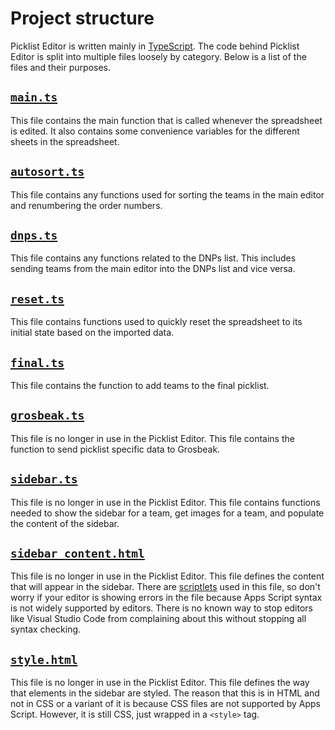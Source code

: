 # Project structure

Picklist Editor is written mainly in [TypeScript](./key-terms.md#TypeScript). The code behind Picklist Editor is split into multiple files loosely by category. Below is a list of the files and their purposes.

## [`main.ts`](../src/main.ts)

This file contains the main function that is called whenever the spreadsheet is edited. It also contains some convenience variables for the different sheets in the spreadsheet.

## [`autosort.ts`](../src/autosort.ts)

This file contains any functions used for sorting the teams in the main editor and renumbering the order numbers.

## [`dnps.ts`](../src/dnps.ts)

This file contains any functions related to the DNPs list. This includes sending teams from the main editor into the DNPs list and vice versa.

## [`reset.ts`](../src/reset.ts)

This file contains functions used to quickly reset the spreadsheet to its initial state based on the imported data.

## [`final.ts`](../src/final.ts)

This file contains the function to add teams to the final picklist. 

## [`grosbeak.ts`](../src/grosbeak.ts)

This file is no longer in use in the Picklist Editor. This file contains the function to send picklist specific data to Grosbeak. 

## [`sidebar.ts`](../src/sidebar.ts)

This file is no longer in use in the Picklist Editor. This file contains functions needed to show the sidebar for a team, get images for a team, and populate the content of the sidebar.

## [`sidebar_content.html`](../src/sidebar_content.html)

This file is no longer in use in the Picklist Editor. This file defines the content that will appear in the sidebar. There are [scriptlets](./key-terms.md#Scriptlets) used in this file, so don't worry if your editor is showing errors in the file because Apps Script syntax is not widely supported by editors. There is no known way to stop editors like Visual Studio Code from complaining about this without stopping all syntax checking. 

## [`style.html`](../src/style.html)

This file is no longer in use in the Picklist Editor. This file defines the way that elements in the sidebar are styled. The reason that this is in HTML and not in CSS or a variant of it is because CSS files are not supported by Apps Script. However, it is still CSS, just wrapped in a `<style>` tag.